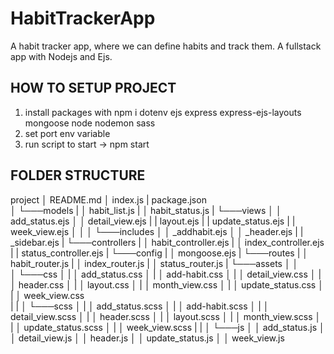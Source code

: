 # HabitTrackerApp
A habit tracker app, where we can define habits and track them. A fullstack app with Nodejs and Ejs.

## HOW TO SETUP PROJECT
1. install packages with npm i
  dotenv
  ejs
  express
  express-ejs-layouts
  mongoose
  node
  nodemon
  sass
2. set port env variable
3. run script to start -> npm start

## FOLDER STRUCTURE
project
│   README.md
│   index.js
|   package.json    
│
└───models
|   │   habit_list.js
|   │   habit_status.js
|
└───views
│   │   add_status.ejs
│   │   detail_view.ejs
|   |   layout.ejs
|   |   update_status.ejs
|   |   week_view.ejs
│   │
│   └───includes
│       │   _addhabit.ejs
│       │   _header.ejs
|       |   _sidebar.ejs
|
└───controllers
|   │   habit_controller.ejs
|   │   index_controller.ejs
|   |   status_controller.ejs
|
└───config
|   │   mongoose.ejs
|
└───routes
|   │   habit_router.js
|   │   index_router.js
|   │   status_router.js
|
└───assets
│   │   
│   └───css
│   |   │ add_status.css
│   |   │ add-habit.css
│   |   │ detail_view.css
│   |   │ header.css
│   |   │ layout.css
│   |   │ month_view.css
│   |   │ update_status.css
│   |   │ week_view.css  
|   |
│   └───scss
│   |   │ add_status.scss
│   |   │ add-habit.scss
│   |   │ detail_view.scss
│   |   │ header.scss
│   |   │ layout.scss
│   |   │ month_view.scss
│   |   │ update_status.scss
│   |   │ week_view.scss
|   |
│   └───js
│       │ add_status.js 
│       │ detail_view.js
│       │ header.js
│       │ update_status.js
│       │ week_view.js